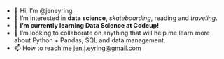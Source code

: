 - 👋 Hi, I’m @jeneyring
- 👀 I’m interested in **data science**, _skateboarding_, reading and _traveling_. 
- 🌱 **I’m currently learning Data Science at Codeup!**
- 💞️ I’m looking to collaborate on anything that will help me learn more about Python + Pandas, SQL and data management. 
- 📫 How to reach me jen.j.eyring@gmail.com

<!---
jeneyring/jeneyring is a ✨ special ✨ repository because its `README.md` (this file) appears on your GitHub profile.
You can click the Preview link to take a look at your changes.
--->

